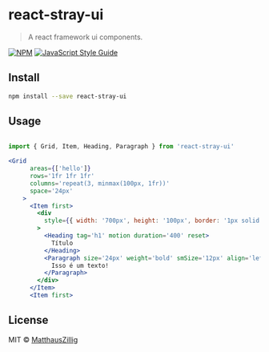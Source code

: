 # react-stray-ui

> A react framework ui components.

[![NPM](https://img.shields.io/npm/v/react-stray-ui.svg)](https://www.npmjs.com/package/react-stray-ui) [![JavaScript Style Guide](https://img.shields.io/badge/code_style-standard-brightgreen.svg)](https://standardjs.com)

## Install

```bash
npm install --save react-stray-ui
```

## Usage

```jsx

import { Grid, Item, Heading, Paragraph } from 'react-stray-ui'

<Grid
      areas={['hello']}
      rows='1fr 1fr 1fr'
      columns='repeat(3, minmax(100px, 1fr))'
      space='24px'
    >
      <Item first>
        <div
          style={{ width: '700px', height: '100px', border: '1px solid red' }}
        >
          <Heading tag='h1' motion duration='400' reset>
            Título
          </Heading>
          <Paragraph size='24px' weight='bold' smSize='12px' align='left'>
            Isso é um texto!
          </Paragraph>
        </div>
      </Item>
      <Item first>
```

## License

MIT © [MatthausZillig](https://github.com/MatthausZillig)
